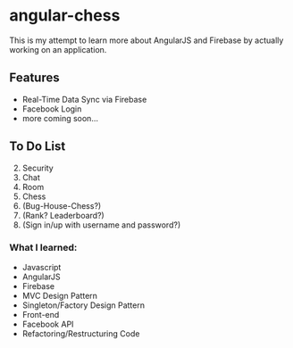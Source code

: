 # angular-chess

This is my attempt to learn more about AngularJS and Firebase by actually working on an application.

## Features

+ Real-Time Data Sync via Firebase
+ Facebook Login
+ more coming soon...

## To Do List

2. Security
3. Chat
4. Room
5. Chess
6. (Bug-House-Chess?)
7. (Rank? Leaderboard?)
8. (Sign in/up with username and password?)

### What I learned:
* Javascript
* AngularJS
* Firebase
* MVC Design Pattern
* Singleton/Factory Design Pattern
* Front-end
* Facebook API
* Refactoring/Restructuring Code
